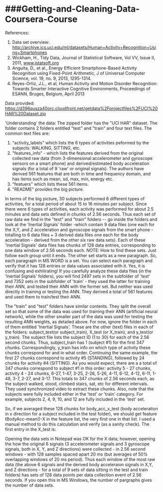###Getting-and-Cleaning-Data-Coursera-Course
=========================================
References: 
  1. Data set overview: http://archive.ics.uci.edu/ml/datasets/Human+Activity+Recognition+Using+Smartphones 
  2. Wickham, H., Tidy Data, Journal of Statistical Software, Vol VV, Issue II, 2011, www.jstatsoft.org
  3. Anguita, D., et al., Energy Efficient Smartphone-Based Activity Recognition using Fixed-Point Arithmetic, J of Universal Computer Science, vol. 19, no. 9, 2013, 1295-1314.
  4. Reyes-Ortiz, J.L., et al, Human Activity and Motion Disorder Recognition: Towards Smarter Interactive Cognitive Environments, Proceedings of ESANN, Bruges, Belgium, April 2013

Data provided:  https://d396qusza40orc.cloudfront.net/getdata%2Fprojectfiles%2FUCI%20HAR%20Dataset.zip

'Understanding' the data: The zipped folder has the "UCI HAR" dataset. The folder contains 2 folders entitled "test" and "train" and four text files.
The common text files are: 
  1. "activity_labels" which lists the 6 types of activities peformed by the subjects: WALKING, SITTING, etc.
  2. "features_info" - which lists the features derived from the original collected raw data (from 3-dimensional accelerometer and gyroscope sensors on a smart phone) and derived/estimated body acceleration signals (for a total of 9 'raw' or original signals). The authors have derived 561 features that are both in time and frequency domain, and has items such as mean, sd, max, min, energy etc. 
  3. "featuers" which lists these 561 items.
  4. "README" provides the big picture. 

In terms of the big picture, 30 subjects performed 6 different types of activities, for a total period of about 15 to 16 minutes per subject. Since there were 6 types of activities, each activity was performed for about 2.5 minutes and data sets defined in chunks of 2.56 seconds. Thus each set of raw data we find in the "test" and "train" folders -- go inside the folders and look at the 'Inertial Signals' folder -which contain 9 data files (one each for the X,Y, and Z acceleration and gyroscope signals from the smart phone - totalling  to 6 data files + 3 derived data files one each for the body acceleration - derived from the other six raw data sets). Each of these 'Inertial Signals' data files has chunks of 128 data entries, corresponding to one data window of 2.56 seconds each. NOTE: How to find these sets. Just follow each group until it ends. The other set starts as a new paragraph. So, each paragraph in MS WORD is a set. You can select each paragraph and verify that it has 128 entries or data values associated with it. Yes, it is confusing and exhilirating! If you carefully analyze these data files (in the 'Inertial Signals' folders), you will find 2497 sets in the subfolder of 'test' and 7352 sets in the subfolder of 'train' - they used the latter for training their ANN, and tested their ANN with the former set. But neither was used directly in training or testing the ANN. They derived a total of 561 features and used them to train/test their ANN. 

The "train" and "test" folders have similar contents. They split the overall set so that some of the data was used for training their ANN (artificial neural network), while the other smaller part of the data was used for testing the resulting ANN weights, as detailed above. For now, ignore the folder in each of them entitled 'Inertial Signals'. These are the other (text) files in each of the folders: subject_test(or subject_train), X_test (or X_train), and y_test(or y_train). The subject file lists the subject ID (1 to 30) for each of the 2.56 second chunks. Thus, subject_train has 1 (subject #1) for the first 347 chunks. Correspondingly, y_train has info on which type of activity these chunks correspond for and in what order. Continuing the same example, the first 27 chunks correspond to activity #5 (STANDING), followed by 24 chunks for activity #4 (SITTING). As you would expect, there are a a total of 347 chunks correspond to subject #1 in this order: activity 5 - 27 chunks, activity 4 - 24 chunks, 6-27, 1-47, 3-25, 2-26, 5-26, 4-11, 6-12, 4-12, 6-11, 1-48, 3-7, 2-27, and 3-17. This totals to 347 chunks of 2.56 seconds each, as the subject walked, stood, climbed stairs, sat, etc for different intervals. They used synchronized video to extract these chunks. Also, note that the subjects were fully included either in the 'test' or 'train' category. For example, subjects 2, 4, 9, 10, and 12 are fully included in the 'test' set.  

So, if we averaged these 128 chunks for body_acc_x_test (body acceleration in x direction for a subject included in the test folder), we should get feature tBodyAcc-mean()-X in the feature list, the very first one in that list. I used a manual method to do this calculation and verify (as a sanity check). The first entry in the X_test is: 

Opening the data sets in Notepad was OK for the X data; however, opening the how the original 6 signals (3 accelerometer signals and 3 gyroscope signals, both in X, Y, and Z directions) were collected - in 2.56 second windows - with 128 samples spaced apart 20 ms (but averages of 50% overlapping windows of 20 ms period). Thus each window of the most raw data (the above 6 signals and the derived body acceleraion signals in X,Y, and Z directions - for a total of 9 sets of data sitting in the test and train folders) has sets of 128 data points per data collection event of 2.56 seconds. If you open this in MS Windows, the number of pargraphs gives the number of data sets. 
